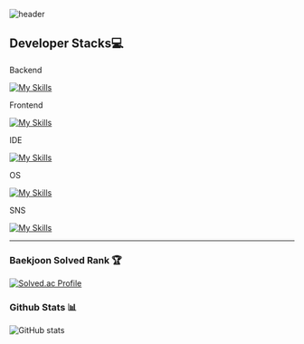 ![header](https://capsule-render.vercel.app/api?type=waving&height=300&color=B2CCFF&text=Welcome%20in%20yunho%20island&fontColor=FFFFFF)

## Developer Stacks💻

Backend

[![My Skills](https://skillicons.dev/icons?i=java,py,c,cpp)](https://skillicons.dev)



Frontend

[![My Skills](https://skillicons.dev/icons?i=js,html,css)](https://skillicons.dev)

IDE

[![My Skills](https://skillicons.dev/icons?i=idea,clion,pycharm,visualstudio,vscode)](https://skillicons.dev)

OS

[![My Skills](https://skillicons.dev/icons?i=windows,apple)](https://skillicons.dev)


SNS

    
[![My Skills](https://skillicons.dev/icons?i=github,git,instagram,notion,obsidian)](https://skillicons.dev)


---
<div>
	
### Baekjoon Solved Rank 🏆
[![Solved.ac Profile](http://mazassumnida.wtf/api/v2/generate_badge?boj=cyunho62100)](https://solved.ac/cyunho62100)


### Github Stats 📊
![GitHub stats](https://github-readme-stats.vercel.app/api?username=yunhoch0i&show_icons=true&theme=radical)


